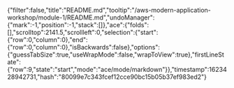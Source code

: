 {"filter":false,"title":"README.md","tooltip":"/aws-modern-application-workshop/module-1/README.md","undoManager":{"mark":-1,"position":-1,"stack":[]},"ace":{"folds":[],"scrolltop":2141.5,"scrollleft":0,"selection":{"start":{"row":0,"column":0},"end":{"row":0,"column":0},"isBackwards":false},"options":{"guessTabSize":true,"useWrapMode":false,"wrapToView":true},"firstLineState":{"row":9,"state":"start","mode":"ace/mode/markdown"}},"timestamp":1623428942731,"hash":"80099e7c343fcef12cce90bc15b05b37ef983ed2"}
